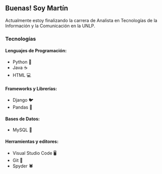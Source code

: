 ## Buenas! Soy Martín

Actualmente estoy finalizando la carrera de Analista en Tecnologías de la Información y la Comunicación en la UNLP.

### Tecnologías

#### Lenguajes de Programación:
- Python 🐍
- Java ☕
- HTML 💻

#### Frameworks y Librerías:
- Django 🐦
- Pandas 🐼

#### Bases de Datos:
- MySQL 🐬

#### Herramientas y editores:
- Visual Studio Code 🖥️
- Git 🎯
- Spyder 🕷️

